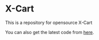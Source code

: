 # X-Cart
This is a repository for opensource X-Cart

You can also get the latest code from [here](https://www.x-cart.com/download.html "here").

